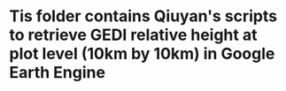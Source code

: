 # Tis folder contains Qiuyan's scripts to retrieve GEDI relative height at plot level (10km by 10km) in Google Earth Engine
